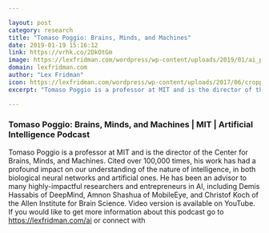 ```yaml
---

layout: post
category: research
title: "Tomaso Poggio: Brains, Minds, and Machines"
date: 2019-01-19 15:16:12
link: https://vrhk.co/2DkOtGm
image: https://lexfridman.com/wordpress/wp-content/uploads/2019/01/ai_podcast_tomaso_poggio.png
domain: lexfridman.com
author: "Lex Fridman"
icon: https://lexfridman.com/wordpress/wp-content/uploads/2017/06/cropped-lex-favicon-4-1-180x180.png
excerpt: "Tomaso Poggio is a professor at MIT and is the director of the Center for Brains, Minds, and Machines. Cited over 100,000 times, his work has had a profound impact on our understanding of the nature of intelligence, in both biological neural networks and artificial ones. He has been an advisor to many highly-impactful researchers and entrepreneurs in AI, including Demis Hassabis of DeepMind, Amnon Shashua of MobileEye, and Christof Koch of the Allen Institute for Brain Science. Video version is available on YouTube. If you would like to get more information about this podcast go to <https://lexfridman.com/ai> or connect with"

---
```


### Tomaso Poggio: Brains, Minds, and Machines | MIT | Artificial Intelligence Podcast

Tomaso Poggio is a professor at MIT and is the director of the Center for Brains, Minds, and Machines. Cited over 100,000 times, his work has had a profound impact on our understanding of the nature of intelligence, in both biological neural networks and artificial ones. He has been an advisor to many highly-impactful researchers and entrepreneurs in AI, including Demis Hassabis of DeepMind, Amnon Shashua of MobileEye, and Christof Koch of the Allen Institute for Brain Science. Video version is available on YouTube. If you would like to get more information about this podcast go to <https://lexfridman.com/ai> or connect with